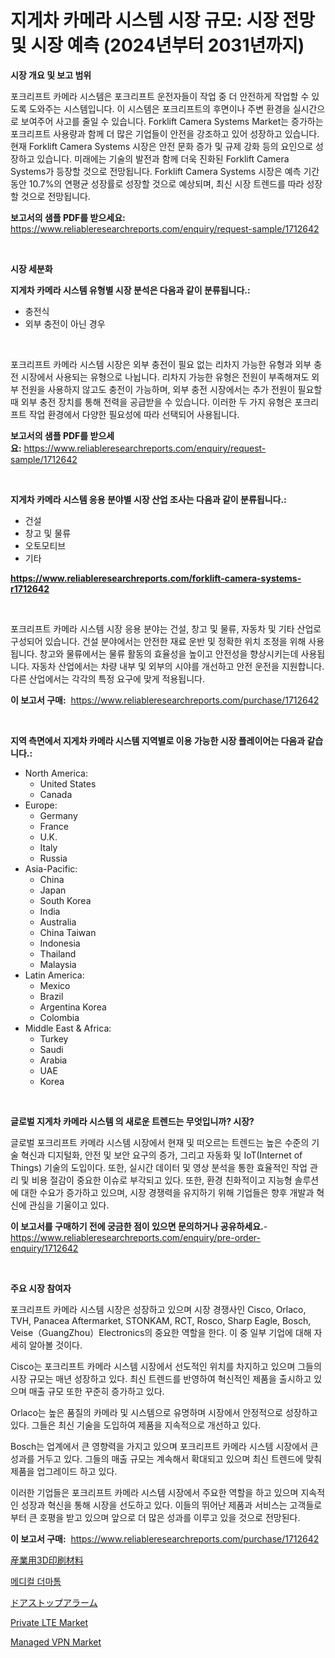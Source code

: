 <p><h1>지게차 카메라 시스템 시장 규모: 시장 전망 및 시장 예측 (2024년부터 2031년까지)</h1></p><p><strong>시장 개요 및 보고 범위</strong></p>
<p><p>포크리프트 카메라 시스템은 포크리프트 운전자들이 작업 중 더 안전하게 작업할 수 있도록 도와주는 시스템입니다. 이 시스템은 포크리프트의 후면이나 주변 환경을 실시간으로 보여주어 사고를 줄일 수 있습니다. Forklift Camera Systems Market는 증가하는 포크리프트 사용량과 함께 더 많은 기업들이 안전을 강조하고 있어 성장하고 있습니다. 현재 Forklift Camera Systems 시장은 안전 문화 증가 및 규제 강화 등의 요인으로 성장하고 있습니다. 미래에는 기술의 발전과 함께 더욱 진화된 Forklift Camera Systems가 등장할 것으로 전망됩니다. Forklift Camera Systems 시장은 예측 기간 동안 10.7%의 연평균 성장률로 성장할 것으로 예상되며, 최신 시장 트렌드를 따라 성장할 것으로 전망됩니다.</p></p>
<p><strong>보고서의 샘플 PDF를 받으세요:</strong> <a href="https://www.reliableresearchreports.com/enquiry/request-sample/1712642">https://www.reliableresearchreports.com/enquiry/request-sample/1712642</a></p>
<p>&nbsp;</p>
<p><strong>시장 세분화</strong></p>
<p><strong>지게차 카메라 시스템 유형별 시장 분석은 다음과 같이 분류됩니다.:</strong></p>
<p><ul><li>충전식</li><li>외부 충전이 아닌 경우</li></ul></p>
<p>&nbsp;</p>
<p><p>포크리프트 카메라 시스템 시장은 외부 충전이 필요 없는 리차지 가능한 유형과 외부 충전 시장에서 사용되는 유형으로 나뉩니다. 리차지 가능한 유형은 전원이 부족해져도 외부 전원을 사용하지 않고도 충전이 가능하며, 외부 충전 시장에서는 추가 전원이 필요할 때 외부 충전 장치를 통해 전력을 공급받을 수 있습니다. 이러한 두 가지 유형은 포크리프트 작업 환경에서 다양한 필요성에 따라 선택되어 사용됩니다.</p></p>
<p><strong>보고서의 샘플 PDF를 받으세요:</strong>&nbsp;<a href="https://www.reliableresearchreports.com/enquiry/request-sample/1712642">https://www.reliableresearchreports.com/enquiry/request-sample/1712642</a></p>
<p>&nbsp;</p>
<p><strong> 지게차 카메라 시스템 응용 분야별 시장 산업 조사는 다음과 같이 분류됩니다.:</strong></p>
<p><ul><li>건설</li><li>창고 및 물류</li><li>오토모티브</li><li>기타</li></ul></p>
<p><strong><a href="https://www.reliableresearchreports.com/forklift-camera-systems-r1712642">https://www.reliableresearchreports.com/forklift-camera-systems-r1712642</a></strong></p>
<p>&nbsp;</p>
<p><p>포크리프트 카메라 시스템 시장 응용 분야는 건설, 창고 및 물류, 자동차 및 기타 산업로 구성되어 있습니다. 건설 분야에서는 안전한 재료 운반 및 정확한 위치 조정을 위해 사용됩니다. 창고와 물류에서는 물류 활동의 효율성을 높이고 안전성을 향상시키는데 사용됩니다. 자동차 산업에서는 차량 내부 및 외부의 시야를 개선하고 안전 운전을 지원합니다. 다른 산업에서는 각각의 특정 요구에 맞게 적용됩니다.</p></p>
<p><strong>이 보고서 구매:</strong>&nbsp; <a href="https://www.reliableresearchreports.com/purchase/1712642">https://www.reliableresearchreports.com/purchase/1712642</a></p>
<p>&nbsp;</p>
<p><strong>지역 측면에서 지게차 카메라 시스템 지역별로 이용 가능한 시장 플레이어는 다음과 같습니다.:</strong></p>
<p><ul>
    <li>
        North America:
        <ul>
            <li>United States</li>
            <li>Canada</li>
        </ul>
    </li>
    <li>
        Europe:
        <ul>
            <li>Germany</li>
            <li>France</li>
            <li>U.K.</li>
            <li>Italy</li>
            <li>Russia</li>
        </ul>
    </li>
    <li>
        Asia-Pacific:
        <ul>
            <li>China</li>
            <li>Japan</li>
            <li>South Korea</li>
            <li>India</li>
            <li>Australia</li>
            <li>China Taiwan</li>
            <li>Indonesia</li>
            <li>Thailand</li>
            <li>Malaysia</li>
        </ul>
    </li>
    <li>
        Latin America:
        <ul>
            <li>Mexico</li>
            <li>Brazil</li>
            <li>Argentina Korea</li>
            <li>Colombia</li>
        </ul>
    </li>
    <li>
        Middle East & Africa:
        <ul>
            <li>Turkey</li>
            <li>Saudi</li>
            <li>Arabia</li>
            <li>UAE</li>
            <li>Korea</li>
        </ul>
    </li>
    </ul></p>
<p>&nbsp;</p>
<p><strong>글로벌 지게차 카메라 시스템 의 새로운 트렌드는 무엇입니까? 시장?</strong></p>
<p><p>글로벌 포크리프트 카메라 시스템 시장에서 현재 및 떠오르는 트렌드는 높은 수준의 기술 혁신과 디지털화, 안전 및 보안 요구의 증가, 그리고 자동화 및 IoT(Internet of Things) 기술의 도입이다. 또한, 실시간 데이터 및 영상 분석을 통한 효율적인 작업 관리 및 비용 절감이 중요한 이슈로 부각되고 있다. 또한, 환경 친화적이고 지능형 솔루션에 대한 수요가 증가하고 있으며, 시장 경쟁력을 유지하기 위해 기업들은 향후 개발과 혁신에 관심을 기울이고 있다.</p></p>
<p><strong>이 보고서를 구매하기 전에 궁금한 점이 있으면 문의하거나 공유하세요.</strong>- <a href="https://www.reliableresearchreports.com/enquiry/pre-order-enquiry/1712642">https://www.reliableresearchreports.com/enquiry/pre-order-enquiry/1712642</a></p>
<p>&nbsp;</p>
<p><strong>주요 시장 참여자</strong></p>
<p><p>포크리프트 카메라 시스템 시장은 성장하고 있으며 시장 경쟁사인 Cisco, Orlaco, TVH, Panacea Aftermarket, STONKAM, RCT, Rosco, Sharp Eagle, Bosch, Veise（GuangZhou）Electronics의 중요한 역할을 한다. 이 중 일부 기업에 대해 자세히 알아볼 것이다.</p><p>Cisco는 포크리프트 카메라 시스템 시장에서 선도적인 위치를 차지하고 있으며 그들의 시장 규모는 매년 성장하고 있다. 최신 트렌드를 반영하여 혁신적인 제품을 출시하고 있으며 매출 규모 또한 꾸준히 증가하고 있다.</p><p>Orlaco는 높은 품질의 카메라 및 시스템으로 유명하며 시장에서 안정적으로 성장하고 있다. 그들은 최신 기술을 도입하여 제품을 지속적으로 개선하고 있다.</p><p>Bosch는 업계에서 큰 영향력을 가지고 있으며 포크리프트 카메라 시스템 시장에서 큰 성과를 거두고 있다. 그들의 매출 규모는 계속해서 확대되고 있으며 최신 트렌드에 맞춰 제품을 업그레이드 하고 있다.</p><p>이러한 기업들은 포크리프트 카메라 시스템 시장에서 주요한 역할을 하고 있으며 지속적인 성장과 혁신을 통해 시장을 선도하고 있다. 이들의 뛰어난 제품과 서비스는 고객들로부터 큰 호평을 받고 있으며 앞으로 더 많은 성과를 이루고 있을 것으로 전망된다.</p></p>
<p><strong>이 보고서 구매:</strong>&nbsp;&nbsp;<a href="https://www.reliableresearchreports.com/purchase/1712642">https://www.reliableresearchreports.com/purchase/1712642</a></p>
<p><p><a href="https://medium.com/@verniebarton2023/%E7%94%A3%E6%A5%AD%E7%94%A83d%E3%83%97%E3%83%AA%E3%83%B3%E3%83%88%E6%9D%90%E6%96%99%E3%81%AE%E5%B8%82%E5%A0%B4%E8%A6%8F%E6%A8%A1%E3%81%A8%E5%B8%82%E5%A0%B4%E5%8B%95%E5%90%91-%E5%AE%8C%E5%85%A8%E3%81%AA%E6%A5%AD%E7%95%8C%E6%A6%82%E8%A6%81-2024%E5%B9%B4%E3%81%8B%E3%82%892031%E5%B9%B4%E3%81%BE%E3%81%A7-e589eedbcda1">産業用3D印刷材料</a></p><p><a href="https://medium.com/@daveblock56/%EC%9D%98%EB%A3%8C-%ED%94%BC%EB%B6%80%EC%8B%A0%EA%B2%BD%ED%86%B5-%EC%8B%9C%EC%9E%A5-%EA%B2%BD%EC%9F%81-%EB%B6%84%EC%84%9D-%EC%8B%9C%EC%9E%A5-%EB%8F%99%ED%96%A5-%EB%B0%8F-2031%EB%85%84%EA%B9%8C%EC%A7%80-%EC%98%88%EC%B8%A1-8a03e8d7794e">메디컬 더마톰</a></p><p><a href="https://medium.com/@addyserr7687/%E3%83%89%E3%82%A2%E3%82%B9%E3%83%88%E3%83%83%E3%83%97%E3%82%A2%E3%83%A9%E3%83%BC%E3%83%A0%E5%B8%82%E5%A0%B4%E3%81%AE%E5%88%86%E6%9E%90-%E3%82%B0%E3%83%AD%E3%83%BC%E3%83%90%E3%83%AB%E6%A5%AD%E7%95%8C%E3%81%AE%E5%B1%95%E6%9C%9B%E3%81%A8%E4%BA%88%E6%B8%AC-2024%E5%B9%B4%E3%81%8B%E3%82%892031%E5%B9%B4-c869dd696933">ドアストップアラーム</a></p><p><a href="https://github.com/nancykennedykellievqfqt2/Market-Research-Report-List-1/blob/main/private-lte-market.md">Private LTE Market</a></p><p><a href="https://github.com/seekum/Market-Research-Report-List-2/blob/main/managed-vpn-market.md">Managed VPN Market</a></p></p>